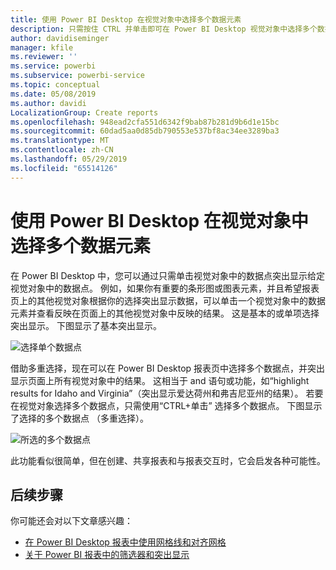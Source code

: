 ```yaml
---
title: 使用 Power BI Desktop 在视觉对象中选择多个数据元素
description: 只需按住 CTRL 并单击即可在 Power BI Desktop 视觉对象中选择多个数据点
author: davidiseminger
manager: kfile
ms.reviewer: ''
ms.service: powerbi
ms.subservice: powerbi-service
ms.topic: conceptual
ms.date: 05/08/2019
ms.author: davidi
LocalizationGroup: Create reports
ms.openlocfilehash: 948ead2cfa551d6342f9bab87b281d9b6d1e15bc
ms.sourcegitcommit: 60dad5aa0d85db790553e537bf8ac34ee3289ba3
ms.translationtype: MT
ms.contentlocale: zh-CN
ms.lasthandoff: 05/29/2019
ms.locfileid: "65514126"
---
```

# <a name="multi-select-data-elements-in-visuals-using-power-bi-desktop"></a>使用 Power BI Desktop 在视觉对象中选择多个数据元素

在 Power BI Desktop 中，您可以通过只需单击视觉对象中的数据点突出显示给定视觉对象中的数据点。 例如，如果你有重要的条形图或图表元素，并且希望报表页上的其他视觉对象根据你的选择突出显示数据，可以单击一个视觉对象中的数据元素并查看反映在页面上的其他视觉对象中反映的结果。 这是基本的或单项选择突出显示。 下图显示了基本突出显示。 

![选择单个数据点](media/desktop-multi-select/multi-select_01.png)

借助多重选择，现在可以在 Power BI Desktop  报表页中选择多个数据点，并突出显示页面上所有视觉对象中的结果。 这相当于 and  语句或功能，如“highlight results for Idaho and  Virginia”（突出显示爱达荷州和弗吉尼亚州的结果）。 若要在视觉对象选择多个数据点，只需使用“CTRL+单击”  选择多个数据点。 下图显示了选择的多个数据点  （多重选择）。

![所选的多个数据点](media/desktop-multi-select/multi-select_02.png)

此功能看似很简单，但在创建、共享报表和与报表交互时，它会启发各种可能性。 

## <a name="next-steps"></a>后续步骤

你可能还会对以下文章感兴趣：

* [在 Power BI Desktop 报表中使用网格线和对齐网格](desktop-gridlines-snap-to-grid.md)
* [关于 Power BI 报表中的筛选器和突出显示](power-bi-reports-filters-and-highlighting.md)

